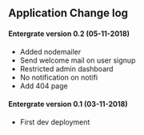 ## Application Change log

#### Entergrate version 0.2 (05-11-2018)

+ Added nodemailer
+ Send welcome mail on user signup
+ Restricted admin dashboard
+ No notification on notifi
+ Add 404 page

#### Entergrate version 0.1 (03-11-2018)

+ First dev deployment
